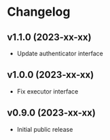 # Changelog

## v1.1.0 (2023-xx-xx)
- Update authenticator interface

## v1.0.0 (2023-xx-xx)
- Fix executor interface

## v0.9.0 (2023-xx-xx)
- Initial public release  
